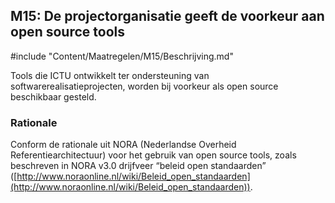 ## M15: De projectorganisatie geeft de voorkeur aan open source tools

#include "Content/Maatregelen/M15/Beschrijving.md"

Tools die ICTU ontwikkelt ter ondersteuning van softwarerealisatieprojecten, worden bij voorkeur als open source beschikbaar gesteld.

### Rationale

Conform de rationale uit NORA (Nederlandse Overheid Referentiearchitectuur) voor het gebruik van open source tools, zoals beschreven in NORA v3.0 drijfveer “beleid open standaarden” ([http://www.noraonline.nl/wiki/Beleid_open_standaarden](http://www.noraonline.nl/wiki/Beleid_open_standaarden)).
